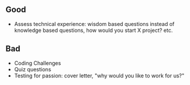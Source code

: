 ## Good

- Assess technical experience: wisdom based questions instead of knowledge based questions, how would you start X project? etc.

## Bad

- Coding Challenges
- Quiz questions
- Testing for passion: cover letter, "why would you like to work for us?"
